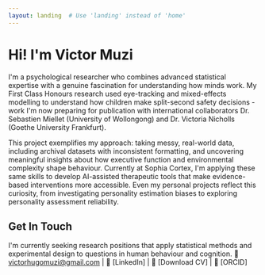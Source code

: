 ```yaml
---
layout: landing  # Use 'landing' instead of 'home'
---
```


# Hi! I'm Victor Muzi

I'm a psychological researcher who combines advanced statistical expertise with a genuine fascination for understanding how minds work. My First Class Honours research used eye-tracking and mixed-effects modelling to understand how children make split-second safety decisions - work I'm now preparing for publication with international collaborators Dr. Sebastien Miellet (University of Wollongong) and Dr. Victoria Nicholls (Goethe University Frankfurt).

This project exemplifies my approach: taking messy, real-world data, including archival datasets with inconsistent formatting, and uncovering meaningful insights about how executive function and environmental complexity shape behaviour. Currently at Sophia Cortex, I'm applying these same skills to develop AI-assisted therapeutic tools that make evidence-based interventions more accessible. Even my personal projects reflect this curiosity, from investigating personality estimation biases to exploring personality assessment reliability.

## Get In Touch
I'm currently seeking research positions that apply statistical methods and experimental design to questions in human behaviour and cognition.
📧 victorhugomuzi@gmail.com | 💼 [LinkedIn] | 📄 [Download CV] | 🔬 [ORCID]
